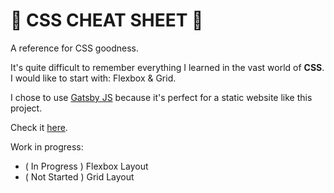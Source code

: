 # :rocket: CSS CHEAT SHEET :rocket:

A reference for CSS goodness.

It's quite difficult to remember everything I learned in the vast world of **CSS**. I would like to start with: Flexbox & Grid.

I chose to use <a href="https://www.gatsbyjs.org">Gatsby JS</a> because it's perfect for a static website like this project.

Check it <a href="https://gionasdev.github.io/css-cheatsheet/">here</a>.

Work in progress:
- ( In Progress ) Flexbox Layout
- ( Not Started ) Grid Layout
